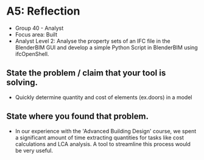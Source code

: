 # A5: Reflection

* Group 40 - Analyst 
* Focus area: Built
* Analyst Level 2: Analyse the property sets of an IFC file in the BlenderBIM GUI and develop a simple Python Script in BlenderBIM using ifcOpenShell.

## State the problem / claim that your tool is solving.
*  Quickly determine quantity and cost of elements (ex.doors) in a model 
## State where you found that problem.
* In our experience with the 'Advanced Building Design' course, we spent a significant amount of time extracting quantities for tasks like cost calculations and LCA analysis. A tool to streamline this process would be very useful.  
